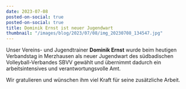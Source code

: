 ```yaml
---
date: 2023-07-08
posted-on-social: true
posted-on-social: true
title: Dominik Ernst ist neuer Jugendwart
thumbnail: "/images/blog/2023/07/08/img_20230708_134547.jpg"
---
```

Unser Vereins- und Jugendtrainer **Dominik Ernst** wurde beim heutigen Verbandstag in Merzhausen als neuer Jugendwart des südbadischen Volleyball-Verbandes SBVV gewählt und übernimmt dadurch ein arbeitsintensives und verantwortungsvolle Amt.

Wir gratulieren und wünschen ihm viel Kraft für seine zusätzliche Arbeit. 